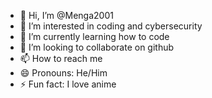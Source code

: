 - 👋 Hi, I’m @Menga2001
- 👀 I’m interested in coding and cybersecurity 
- 🌱 I’m currently learning how to code
- 💞️ I’m looking to collaborate on github
- 📫 How to reach me 
- 😄 Pronouns: He/Him
- ⚡ Fun fact: I love anime

<!---
Menga2001/Menga2001 is a ✨ special ✨ repository because its `README.md` (this file) appears on your GitHub profile.
You can click the Preview link to take a look at your changes.
--->
